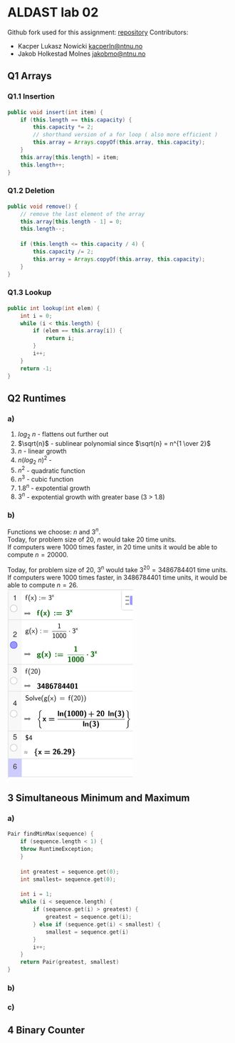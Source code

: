 # ALDAST lab 02
Github fork used for this assignment: [repository](https://github.com/nokacper24/aldast-lab02)
Contributors: 
- Kacper Lukasz Nowicki [kacperln@ntnu.no](mailto:kacperln@ntnu.no)
- Jakob Holkestad Molnes [jakobmo@ntnu.no](mailto:jakobmo@ntnu.no)

## Q1 Arrays
### Q1.1 Insertion
``` java
public void insert(int item) {  
    if (this.length == this.capacity) {  
        this.capacity *= 2;  
        // shorthand version of a for loop ( also more efficient )
        this.array = Arrays.copyOf(this.array, this.capacity);  
    }  
    this.array[this.length] = item;  
    this.length++;  
}
```

### Q1.2 Deletion
``` java
public void remove() {  
    // remove the last element of the array  
    this.array[this.length - 1] = 0;  
    this.length--;  
  
    if (this.length <= this.capacity / 4) {  
        this.capacity /= 2;  
        this.array = Arrays.copyOf(this.array, this.capacity);  
    }  
}
```
<div style="page-break-after: always;"></div>

### Q1.3 Lookup
``` java
public int lookup(int elem) {  
    int i = 0;  
    while (i < this.length) {  
        if (elem == this.array[i]) {  
            return i;  
        }  
        i++;  
    }  
    return -1;  
}
```

## Q2 Runtimes
### a)
1. $log{_2}{\ n}$ - flattens out further out
2. $\sqrt{n}$ - sublinear polynomial since $\sqrt{n} = n^{1 \over 2}$ 
3. $n$ - linear growth
4. $n(log{_2}{\ n})^2$ - 
5. $n^2$ - quadratic function
6. $n^3$ - cubic function
7. $1.8^n$ - expotential growth
8. $3^n$ - expotential growth with greater base (3 > 1.8)

### b)
Functions we choose: $n$ and $3^n$.  
Today, for problem size of 20, $n$ would take 20 time units.  
If computers were 1000 times faster, in 20 time units it would be able to compute $n = 20000$.

Today, for problem size of 20, $3^n$ would take $3 ^{20} =3486784401$ time units.  
If computers were 1000 times faster, in $3486784401$ time units, it would be able to compute $n = 26$.  
![calculation](/screenshots/2b.png)

## 3 Simultaneous Minimum and Maximum
### a)
``` cpp
Pair findMinMax(sequence) {
	if (sequence.length < 1) {
	throw RuntimeException;
	}
	
	int greatest = sequence.get(0);
	int smallest= sequence.get(0);
	
	int i = 1;
	while (i < sequence.length) {
		if (sequence.get(i) > greatest) {
			greatest = sequence.get(i);
		} else if (sequence.get(i) < smallest) {
			smallest = sequence.get(i)
		}
		i++;
	}
	return Pair(greatest, smallest)
}
```

### b)

### c)

## 4 Binary Counter